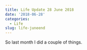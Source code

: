 ```yaml
---
title: Life Update 28 June 2018
date: '2018-06-28'
categories:
  - Life
slug: life-juneend
---
```


So last month I did a couple of things.
